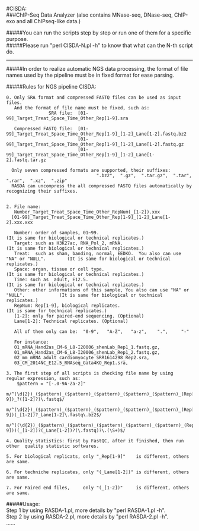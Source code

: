 #CISDA:                                                   
###ChIP-Seq Data Analyzer (also contains MNase-seq, DNase-seq, ChIP-exo and all ChIPseq-like data.)         

#####You can run the scripts step by step or run one of them for a specific purpose.                  
#####Please run "perl CISDA-N.pl -h" to know that what can the N-th script do.
__________________________________________________________________________________________________________________      
                                                       

#####In order to realize automatic NGS data processing, the format of file names used by the pipeline must be in fixed format for ease parsing.                 
                                  
                                       
#####Rules for NGS pipeline CISDA:                                         

    0. Only SRA format and compressed FASTQ files can be used as input files. 
       And the format of file name must be fixed, such as:
                    SRA file:  [01-99]_Target_Treat_Space_Time_Other_Rep[1-9].sra

       Compressed FASTQ file:  [01-99]_Target_Treat_Space_Time_Other_Rep[1-9]_[1-2]_Lane[1-2].fastq.bz2 
                               [01-99]_Target_Treat_Space_Time_Other_Rep[1-9]_[1-2]_Lane[1-2].fastq.gz
                               [01-99]_Target_Treat_Space_Time_Other_Rep[1-9]_[1-2]_Lane[1-2].fastq.tar.gz

      Only seven compressed formats are supported, their suffixes:  
                                      ".bz2",  ".gz",  ".tar.gz",  ".tar",  ".rar",  ".xz",  ".zip"
      RASDA can uncompress the all compressed FASTQ files automatically by recognizing their suffixes.


    2. File name: 
       Number_Target_Treat_Space_Time_Other_RepNum(_[1-2]).xxx
      [01-99]_Target_Treat_Space_Time_Other_Rep[1-9]_[1-2]_Lane[1-2].xxx.xxx 

       Number: order of samples, 01~99.                                                       (It is same for biological or technical replicates.)
       Target: such as H3K27ac, RNA_Pol_2, mRNA.                                              (It is same for biological or technical replicates.)
       Treat:  such as sham, banding, normal, EEDKO.  You also can use "NA" or "NULL".        (It is same for biological or technical replicates.)
       Space: organ, tissue or cell type.                                                     (It is same for biological or technical replicates.)
       Time: such as  adult, E12.5.                                                           (It is same for biological or technical replicates.)
       Other: other informations of this sample, You also can use "NA" or "NULL".             (It is same for biological or technical replicates.)
       RepNum: Rep[1-9], biological replicates.                                               (It is same for technical replicates.)
       [1-2]: only for paired-end sequencing. (Optional)   
       Lane[1-2]: Technical replicates. (Optional)

       All of them only can be:  "0-9",   "A-Z",   "a-z",    ".",     "-"

       For instance: 
       01_mRNA_Hand2as_CM-6_L8-I20006_shenLab_Rep1_1.fastq.gz,     
       01_mRNA_Hand2as_CM-6_L8-I20006_shenLab_Rep1_2.fastq.gz,    
       02_mm_mRNA_adult_cardiomyocyte_SRR1614298_Rep2.sra,    
       03_CM_2014NC_E12.5_RNAseq_Gata4KO_Rep1.sra, 

    3. The first step of all scripts is checking file name by using regular expression, such as: 
        $pattern = "[-.0-9A-Za-z]"
         m/^(\d{2})_($pattern)_($pattern)_($pattern)_($pattern)_($pattern)_(Rep[1-9])_?([1-2]?)\.fastq$/
         m/^(\d{2})_($pattern)_($pattern)_($pattern)_($pattern)_($pattern)_(Rep[1-9])(_[1-2])?_Lane[1-2]\.fastq\.bz2$/
         m/^((\d{2})_($pattern)_($pattern)_($pattern)_($pattern)_($pattern)_(Rep[1-9]))(_[1-2])?(_Lane[1-2])?(\.fastq)?\.(\S+)$/

    4. Quality statistics: first by FastQC, after it finished, then run other  quality statistic softwares.

    5. For biological replicats, only "_Rep[1-9]"    is different, others are same.

    6. For techniche replicates, only "(_Lane[1-2])" is different, others are same.

    7. For Paired end files,     only "(_[1-2])"     is different, others are same.



                                                           
#####Usage:                                           
     Step 1  by using RASDA-1.pl, more details by "perl  RASDA-1.pl  -h".                
     Step 2  by using RASDA-2.pl, more details by "perl  RASDA-2.pl  -h".                            
     ......                                               





